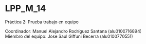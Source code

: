 # LPP_M_14

Práctica 2: Prueba trabajo en equipo

Coordinador: Manuel Alejandro Rodríguez Santana (alu0100716894)
Miembro del equipo: Jose Saul Giffuni Becerra (alu0100770551)
